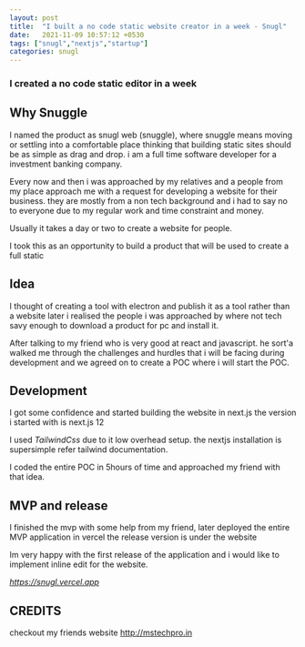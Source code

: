 ```yaml
---
layout: post
title:  "I built a no code static website creator in a week - Snugl"
date:   2021-11-09 10:57:12 +0530
tags: ["snugl","nextjs","startup"]
categories: snugl
---
```


### I created a no code static editor in a week


## Why Snuggle
I named the product as snugl web (snuggle), where snuggle means moving or settling into a comfortable place
thinking that building static sites should be as simple as drag and drop. i am a full time software developer
for a investment banking company. 

Every now and then i was approached by my relatives and a people from my place approach me with a request for
developing a website for their business. they are mostly from a non tech background and i had to say no to everyone
due to my regular work and time constraint and money.

Usually it takes a day or two to create a website for people.

I took this as an opportunity to build a product that
will be used to create a full static 

## Idea
I thought of creating a tool with electron and publish it as a tool rather than a website later i realised the people
i was approached by where not tech savy enough to download a product for pc and install it. 

After talking to my friend who is very good at react and javascript. he sort'a walked me through the challenges 
and hurdles that i will be facing during development and we agreed on to create a POC where i will start the POC.


## Development 

I got some confidence and started building the
website in next.js the version i started with is next.js 12

I used *TailwindCss* due to it low overhead setup. the nextjs installation is supersimple
refer tailwind documentation.

I coded the entire POC in 5hours of time and approached my friend with that idea.



## MVP and release 

I finished the mvp with some help from my friend, later deployed the entire MVP application in vercel
the release version is under the website 

Im very happy with the first release of the application and i would like to implement inline edit for the website.

*https://snugl.vercel.app*


## CREDITS
checkout my friends website http://mstechpro.in


